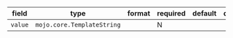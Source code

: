 | field | type | format | required | default | description |
|---|---|---|---|---|---|
| `value` | `mojo.core.TemplateString` |  | N |  |  |
